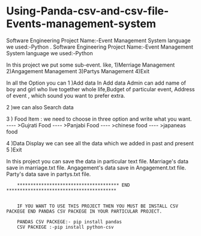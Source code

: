 # Using-Panda-csv-and-csv-file-Events-management-system
Software Engineering Project Name:-Event Management System language we used:-Python .
			Software Engineering
Project Name:-Event Management System
language we used:-Python

In this project we put some sub-event.
like,
1)Merriage Management
2)Angagement Management
3)Partys Management
4)Exit

In all the Option you can
1 )Add data
In Add data Admin can add name of boy and girl who live together whole life,Budget of particular event, Address of event , which sound you want to prefer extra.

2 )we can also Search data

3 ) Food Item : we need  to choose in three option and write what you want.
---- >Gujrati Food
---- >Panjabi Food
---- >chinese food
---- >japaneas food

4 )Data Display 
	we can see all the data which we added in past and present
5 )Exit

In this project you can save the data in particular text file.
Marriage's data save in marriage.txt file.
Angagement's data save in Angagement.txt file.
Party's data save in partys.txt file.


		************************************** END *****************************************
		
		
		IF YOU WANT TO USE THIS PROJECT THEN YOU MUST BE INSTALL CSV PACKEGE END PANDAS CSV PACKEGE IN YOUR PARTICULAR PROJECT.
		
		PANDAS CSV PACKEGE:- pip install pandas
		CSV PACKEGE :-pip install python-csv
		
		

